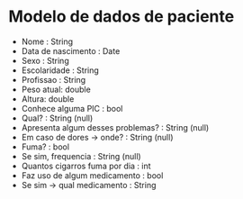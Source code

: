    # Modelo de dados de paciente
   
   - Nome : String
- Data de nascimento : Date
- Sexo : String
- Escolaridade : String
- Profissao : String
- Peso atual: double
- Altura: double
- Conhece alguma PIC : bool
- Qual? : String (null)
- Apresenta algum desses problemas? : String (null)
- Em caso de dores -> onde? : String (null)
- Fuma? : bool
- Se sim, frequencia : String (null)
- Quantos cigarros fuma por dia : int
- Faz uso de algum medicamento : bool
- Se sim -> qual medicamento : String

